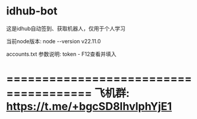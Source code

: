 # idhub-bot
这是idhub自动签到、获取机器人，仅用于个人学习

当前node版本:
node --version
v22.11.0

accounts.txt 参数说明:
token - F12查看并填入



======================================
飞机群: https://t.me/+bgcSD8lhvlphYjE1
======================================
